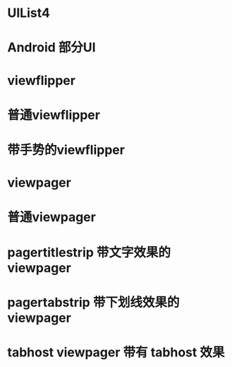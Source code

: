 # UIList4

# Android 部分UI

# viewflipper
# 普通viewflipper
# 带手势的viewflipper

# viewpager
# 普通viewpager
# pagertitlestrip 带文字效果的viewpager
# pagertabstrip 带下划线效果的viewpager
# tabhost viewpager 带有 tabhost 效果
